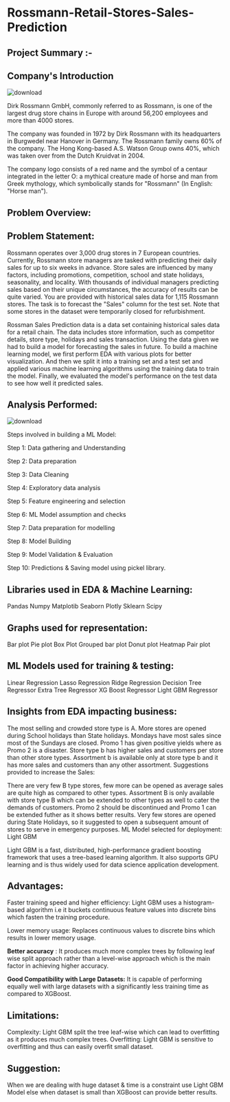 # Rossmann-Retail-Stores-Sales-Prediction

## Project Summary :-

## Company's Introduction
![download](https://user-images.githubusercontent.com/122456255/230047191-40e65c88-80dc-4e2e-a509-d4f354756c9e.jpg)


Dirk Rossmann GmbH, commonly referred to as Rossmann, is one of the largest drug store chains in Europe with around 56,200 employees and more than 4000 stores.

The company was founded in 1972 by Dirk Rossmann with its headquarters in Burgwedel near Hanover in Germany. The Rossmann family owns 60% of the company. The Hong Kong-based A.S. Watson Group owns 40%, which was taken over from the Dutch Kruidvat in 2004.

The company logo consists of a red name and the symbol of a centaur integrated in the letter O: a mythical creature made of horse and man from Greek mythology, which symbolically stands for "Rossmann" (In English: "Horse man").

## Problem Overview:

## Problem Statement:

Rossmann operates over 3,000 drug stores in 7 European countries. Currently, Rossmann store managers are tasked with predicting their daily sales for up to six weeks in advance. Store sales are influenced by many factors, including promotions, competition, school and state holidays, seasonality, and locality. With thousands of individual managers predicting sales based on their unique circumstances, the accuracy of results can be quite varied.
You are provided with historical sales data for 1,115 Rossmann stores. The task is to forecast the "Sales" column for the test set. Note that some stores in the dataset were temporarily closed for refurbishment.


Rossman Sales Prediction data is a data set containing historical sales data for a retail chain. The data includes store information, such as competitor details, store type, holidays and sales transaction.
Using the data given we had to build a model for forecasting the sales in future.
To build a machine learning model, we first perform EDA with various plots for better visualization.
And then we split it into a training set and a test set and applied various machine learning algorithms using the training data to train the model. Finally, we evaluated the model's performance on the test data to see how well it predicted sales.

## Analysis Performed:
![download](https://user-images.githubusercontent.com/122456255/230047363-983e5e91-97a8-4de5-a66f-e778bf98d2eb.png)


Steps involved in building a ML Model:

Step 1: Data gathering and Understanding

Step 2: Data preparation

Step 3: Data Cleaning

Step 4: Exploratory data analysis

Step 5: Feature engineering and selection

Step 6: ML Model assumption and checks

Step 7: Data preparation for modelling

Step 8: Model Building

Step 9: Model Validation & Evaluation

Step 10: Predictions & Saving model using pickel library.

## Libraries used in EDA & Machine Learning:

Pandas
Numpy
Matplotib
Seaborn
Plotly
Sklearn
Scipy

## Graphs used for representation:

Bar plot
Pie plot
Box Plot
Grouped bar plot
Donut plot
Heatmap
Pair plot

## ML Models used for training & testing:

Linear Regression
Lasso Regression
Ridge Regression
Decision Tree Regressor
Extra Tree Regressor
XG Boost Regressor
Light GBM Regressor

## Insights from EDA impacting business:

The most selling and crowded store type is A.
More stores are opened during School holidays than State holidays.
Mondays have most sales since most of the Sundays are closed.
Promo 1 has given positive yields where as Promo 2 is a disaster.
Store type b has higher sales and customers per store than other store types.
Assortment b is available only at store type b and it has more sales and customers than any other assortment.
Suggestions provided to increase the Sales:

There are very few B type stores, few more can be opened as average sales are quite high as compared to other types.
Assortment B is only available with store type B which can be extended to other types as well to cater the demands of customers.
Promo 2 should be discontinued and Promo 1 can be extended futher as it shows better results.
Very few stores are opened during State Holidays, so it suggested to open a subsequent amount of stores to serve in emergency purposes.
ML Model selected for deployment: Light GBM

Light GBM is a fast, distributed, high-performance gradient boosting framework that uses a tree-based learning algorithm. It also supports GPU learning and is thus widely used for data science application development.

## Advantages:

Faster training speed and higher efficiency: Light GBM uses a histogram-based algorithm i.e it buckets continuous feature values into discrete bins which fasten the training procedure.

Lower memory usage: Replaces continuous values to discrete bins which results in lower memory usage.

**Better accuracy** : It produces much more complex trees by following leaf wise split approach rather than a level-wise approach which is the main factor in achieving higher accuracy.

**Good Compatibility with Large Datasets:** It is capable of performing equally well with large datasets with a significantly less training time as compared to XGBoost.

## Limitations:

Complexity: Light GBM split the tree leaf-wise which can lead to overfitting as it produces much complex trees.
Overfitting: Light GBM is sensitive to overfitting and thus can easily overfit small dataset.

## Suggestion:
When we are dealing with huge dataset & time is a constraint use Light GBM Model else when dataset is small than XGBoost can provide better results.
